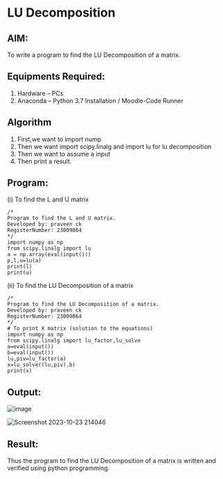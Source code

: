 # LU Decomposition 

## AIM:
To write a program to find the LU Decomposition of a matrix.

## Equipments Required:
1. Hardware – PCs
2. Anaconda – Python 3.7 Installation / Moodle-Code Runner

## Algorithm
1. First,we want to import nump
2. Then we want import scipy.linalg and import lu for lu decomposition
3. Then we want to assume a input
4. Then print a result.

## Program:
(i) To find the L and U matrix
```
/*
Program to find the L and U matrix.
Developed by: praveen ck
RegisterNumber: 23009864
*/
import numpy as np
from scipy.linalg import lu
a = np.array(eval(input()))
p,l,u=lu(a)
print(l)
print(u)

```
(ii) To find the LU Decomposition of a matrix
```
/*
Program to find the LU Decomposition of a matrix.
Developed by: praveen ck
RegisterNumber: 23009864
*/
# To print X matrix (solution to the equations)
import numpy as np
from scipy.linalg import lu_factor,lu_solve
a=eval(input())
b=eval(input())
lu,piv=lu_factor(a)
x=lu_solve((lu,piv),b)
print(x)
```

## Output:
![image](https://github.com/praveenck23009864/LU-Decomposition/assets/141472050/d25109ff-60ad-4e25-870b-14a2f775d9af)

![Screenshot 2023-10-23 214046](https://github.com/praveenck23009864/LU-Decomposition/assets/141472050/606b405a-c4da-471a-991e-2b47306b323a)


## Result:
Thus the program to find the LU Decomposition of a matrix is written and verified using python programming.


